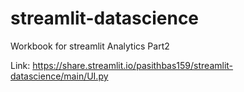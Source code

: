 # streamlit-datascience
Workbook for streamlit Analytics Part2

Link: https://share.streamlit.io/pasithbas159/streamlit-datascience/main/UI.py
